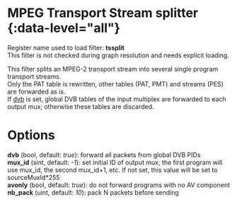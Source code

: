 <!-- automatically generated - do not edit, patch gpac/applications/gpac/gpac.c -->

# MPEG Transport Stream splitter  {:data-level="all"}  
  
Register name used to load filter: __tssplit__  
This filter is not checked during graph resolution and needs explicit loading.  
  
This filter splits an MPEG-2 transport stream into several single program transport streams.  
Only the PAT table is rewritten, other tables (PAT, PMT) and streams (PES) are forwarded as is.  
If [dvb](#dvb) is set, global DVB tables of the input multiplex are forwarded to each output mux; otherwise these tables are discarded.  
  

# Options    
  
<a id="dvb">__dvb__</a> (bool, default: _true_): forward all packets from global DVB PIDs  
<a id="mux_id">__mux_id__</a> (sint, default: _-1_): set initial ID of output mux; the first program will use mux_id, the second mux_id+1, etc. If not set, this value will be set to sourceMuxId*255  
<a id="avonly">__avonly__</a> (bool, default: _true_): do not forward programs with no AV component  
<a id="nb_pack">__nb_pack__</a> (uint, default: _10_): pack N packets before sending  
  
